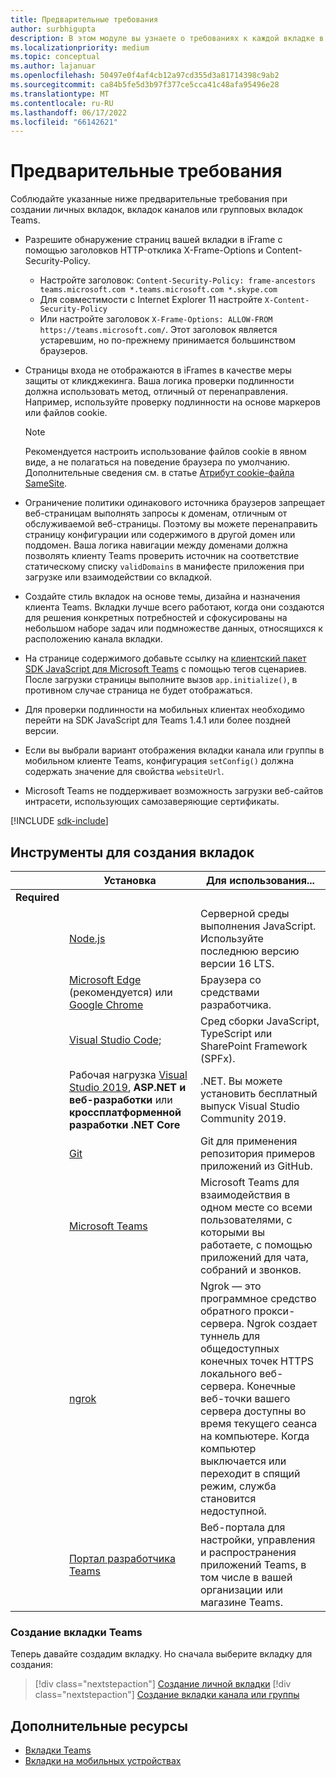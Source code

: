 ```yaml
---
title: Предварительные требования
author: surbhigupta
description: В этом модуле вы узнаете о требованиях к каждой вкладке в Microsoft Teams и средствам для создания вкладок.
ms.localizationpriority: medium
ms.topic: conceptual
ms.author: lajanuar
ms.openlocfilehash: 50497e0f4af4cb12a97cd355d3a81714398c9ab2
ms.sourcegitcommit: ca84b5fe5d3b97f377ce5cca41c48afa95496e28
ms.translationtype: MT
ms.contentlocale: ru-RU
ms.lasthandoff: 06/17/2022
ms.locfileid: "66142621"
---
```

# <a name="prerequisites"></a>Предварительные требования

Соблюдайте указанные ниже предварительные требования при создании личных вкладок, вкладок каналов или групповых вкладок Teams.

* Разрешите обнаружение страниц вашей вкладки в iFrame с помощью заголовков HTTP-отклика X-Frame-Options и Content-Security-Policy.
  * Настройте заголовок: `Content-Security-Policy: frame-ancestors teams.microsoft.com *.teams.microsoft.com *.skype.com`
  * Для совместимости с Internet Explorer 11 настройте `X-Content-Security-Policy`
  * Или настройте заголовок `X-Frame-Options: ALLOW-FROM https://teams.microsoft.com/`. Этот заголовок является устаревшим, но по-прежнему принимается большинством браузеров.

* Страницы входа не отображаются в iFrames в качестве меры защиты от кликджекинга. Ваша логика проверки подлинности должна использовать метод, отличный от перенаправления. Например, используйте проверку подлинности на основе маркеров или файлов cookie.

    > [!NOTE]
    > Рекомендуется настроить использование файлов cookie в явном виде, а не полагаться на поведение браузера по умолчанию. Дополнительные сведения см. в статье [Атрибут cookie-файла SameSite](../../resources/samesite-cookie-update.md).

* Ограничение политики одинакового источника браузеров запрещает веб-страницам выполнять запросы к доменам, отличным от обслуживаемой веб-страницы. Поэтому вы можете перенаправить страницу конфигурации или содержимого в другой домен или поддомен. Ваша логика навигации между доменами должна позволять клиенту Teams проверить источник на соответствие статическому списку `validDomains` в манифесте приложения при загрузке или взаимодействии со вкладкой.

* Создайте стиль вкладок на основе темы, дизайна и назначения клиента Teams. Вкладки лучше всего работают, когда они создаются для решения конкретных потребностей и сфокусированы на небольшом наборе задач или подмножестве данных, относящихся к расположению канала вкладки.

* На странице содержимого добавьте ссылку на [клиентский пакет SDK JavaScript для Microsoft Teams](/javascript/api/overview/msteams-client) с помощью тегов сценариев. После загрузки страницы выполните вызов `app.initialize()`, в противном случае страница не будет отображаться.

* Для проверки подлинности на мобильных клиентах необходимо перейти на SDK JavaScript для Teams 1.4.1 или более поздней версии.

* Если вы выбрали вариант отображения вкладки канала или группы в мобильном клиенте Teams, конфигурация `setConfig()` должна содержать значение для свойства `websiteUrl`.

* Microsoft Teams не поддерживает возможность загрузки веб-сайтов интрасети, использующих самозаверяющие сертификаты.

[!INCLUDE [sdk-include](~/includes/sdk-include.md)]

## <a name="tools-to-build-tabs"></a>Инструменты для создания вкладок

| &nbsp; | Установка | Для использования... |
| --- | --- | --- |
| **Required** | &nbsp; | &nbsp; |
| &nbsp; | [Node.js](https://nodejs.org/en/download/) | Серверной среды выполнения JavaScript. Используйте последнюю версию версии 16 LTS.|
| &nbsp; | [Microsoft Edge](https://www.microsoft.com/edge) (рекомендуется) или [Google Chrome](https://www.google.com/chrome/) | Браузера со средствами разработчика. |
| &nbsp; | [Visual Studio Code](https://code.visualstudio.com/download); | Сред сборки JavaScript, TypeScript или SharePoint Framework (SPFx). |
| &nbsp; | Рабочая нагрузка [Visual Studio 2019](https://visualstudio.com/download), **ASP.NET и веб-разработки** или **кроссплатформенной разработки .NET Core** | .NET. Вы можете установить бесплатный выпуск Visual Studio Community 2019. |
| &nbsp; | [Git](https://git-scm.com/downloads) | Git для применения репозитория примеров приложений из GitHub. |
| &nbsp; | [Microsoft Teams](https://www.microsoft.com/en-us/microsoft-teams/download-app) | Microsoft Teams для взаимодействия в одном месте со всеми пользователями, с которыми вы работаете, с помощью приложений для чата, собраний и звонков. |
| &nbsp; | [ngrok](https://ngrok.com/download) | Ngrok — это программное средство обратного прокси-сервера. Ngrok создает туннель для общедоступных конечных точек HTTPS локального веб-сервера. Конечные веб-точки вашего сервера доступны во время текущего сеанса на компьютере. Когда компьютер выключается или переходит в спящий режим, служба становится недоступной. |
| &nbsp; | [Портал разработчика Teams](https://dev.teams.microsoft.com/) | Веб-портала для настройки, управления и распространения приложений Teams, в том числе в вашей организации или магазине Teams. |

### <a name="build-your-teams-tab"></a>Создание вкладки Teams

Теперь давайте создадим вкладку. Но сначала выберите вкладку для создания:

> [!div class="nextstepaction"]
> [Создание личной вкладки](~/tabs/how-to/create-personal-tab.md)
> [!div class="nextstepaction"]
> [Создание вкладки канала или группы](~/tabs/how-to/create-channel-group-tab.md)

## <a name="see-also"></a>Дополнительные ресурсы

* [Вкладки Teams](~/tabs/what-are-tabs.md)
* [Вкладки на мобильных устройствах](~/tabs/design/tabs-mobile.md)